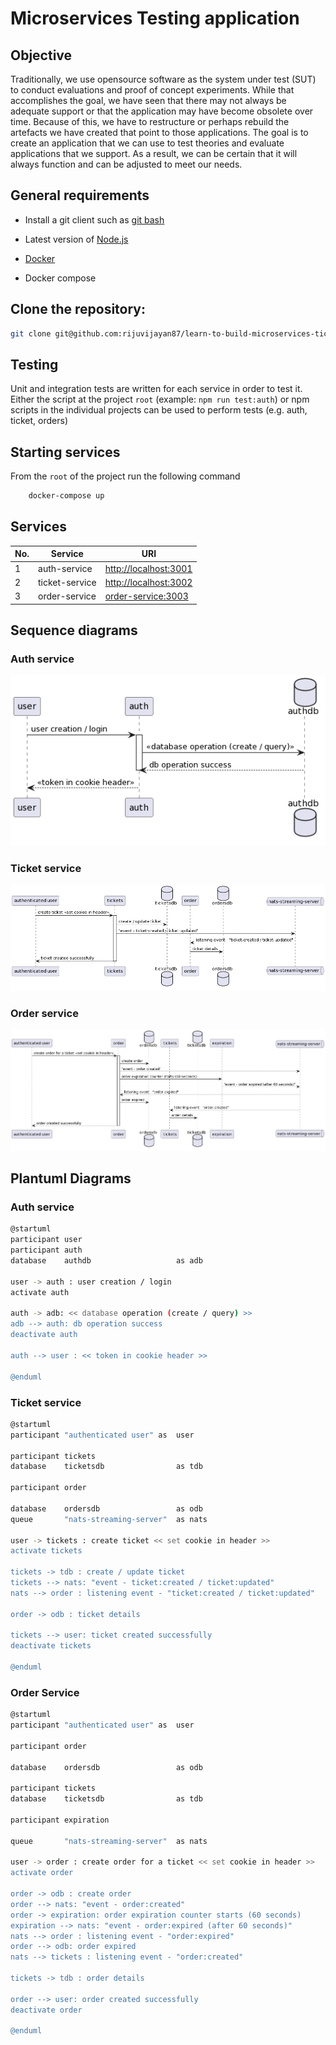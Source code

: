 # Microservices Testing application

## Objective

Traditionally, we use opensource software as the system under test (SUT) to conduct evaluations and proof of concept experiments. While that accomplishes the goal, we have seen that there may not always be adequate support or that the application may have become obsolete over time. Because of this, we have to restructure or perhaps rebuild the artefacts we have created that point to those applications.
The goal is to create an application that we can use to test theories and evaluate applications that we support. As a result, we can be certain that it will always function and can be adjusted to meet our needs.

## General requirements

- Install a git client such as [git bash](https://git-scm.com/downloads)

- Latest version of [Node.js](https://nodejs.org/en/download/)

- [Docker](https://mantelgroup.atlassian.net/wiki/spaces/CMD/pages/4343824385/Docker)

- Docker compose

## Clone the repository:

```bash
git clone git@github.com:rijuvijayan87/learn-to-build-microservices-ticketing-app.git
```

## Testing

Unit and integration tests are written for each service in order to test it. Either the script at the project `root` (example: `npm run test:auth`) or npm scripts in the individual projects can be used to perform tests (e.g. auth, ticket, orders)

## Starting services

From the `root` of the project run the following command

```bash
    docker-compose up
```

## Services

| No. | Service        | URI                                            |
| --- | -------------- | ---------------------------------------------- |
| 1   | auth-service   | [http://localhost:3001](http://localhost:3001) |
| 2   | ticket-service | [http://localhost:3002](http://localhost:3002) |
| 3   | order-service  | [order-service:3003](http://localhost:3003)    |

## Sequence diagrams

### Auth service

![Authorization workflow](./docs/auth.png)

### Ticket service

![Authorization workflow](./docs/tickets.png)

### Order service

![Authorization workflow](./docs/orders.png)

## Plantuml Diagrams

### Auth service

```bash
@startuml
participant user
participant auth
database    authdb                   as adb

user -> auth : user creation / login
activate auth

auth -> adb: << database operation (create / query) >>
adb --> auth: db operation success
deactivate auth

auth --> user : << token in cookie header >>

@enduml
```

### Ticket service

```bash
@startuml
participant "authenticated user" as  user

participant tickets
database    ticketsdb                as tdb

participant order

database    ordersdb                 as odb
queue       "nats-streaming-server"  as nats

user -> tickets : create ticket << set cookie in header >>
activate tickets

tickets -> tdb : create / update ticket
tickets --> nats: "event - ticket:created / ticket:updated"
nats --> order : listening event - "ticket:created / ticket:updated"

order -> odb : ticket details

tickets --> user: ticket created successfully
deactivate tickets

@enduml
```

### Order Service

```bash
@startuml
participant "authenticated user" as  user

participant order

database    ordersdb                 as odb

participant tickets
database    ticketsdb                as tdb

participant expiration

queue       "nats-streaming-server"  as nats

user -> order : create order for a ticket << set cookie in header >>
activate order

order -> odb : create order
order --> nats: "event - order:created"
order -> expiration: order expiration counter starts (60 seconds)
expiration --> nats: "event - order:expired (after 60 seconds)"
nats --> order : listening event - "order:expired"
order --> odb: order expired
nats --> tickets : listening event - "order:created"

tickets -> tdb : order details

order --> user: order created successfully
deactivate order

@enduml
```
